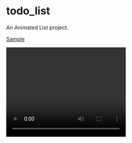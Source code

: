 # todo_list

An Animated List project.

[Sample](simplescreenrecorder-2023-07-28_16.42.40.mkv)

<video width="320" height="240" controls>
  <source src="simplescreenrecorder-2023-07-28_16.42.40.mkv" type="video/mp4">
  Video
</video>
